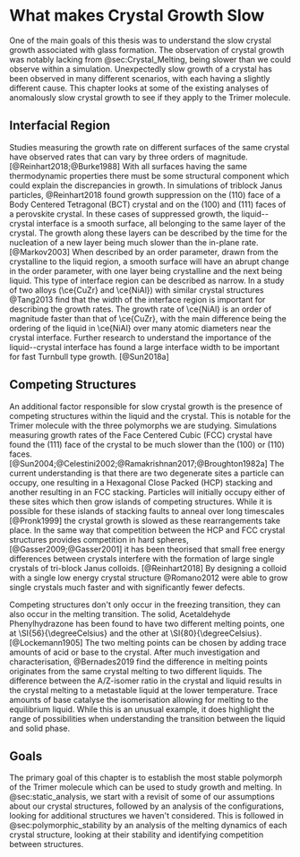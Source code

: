 # What makes Crystal Growth Slow

One of the main goals of this thesis
was to understand the slow crystal growth associated with glass formation.
The observation of crystal growth was notably lacking from @sec:Crystal_Melting,
being slower than we could observe within a simulation.
Unexpectedly slow growth of a crystal has been observed in many different scenarios,
with each having a slightly different cause.
This chapter looks at some of the existing analyses of
anomalously slow crystal growth
to see if they apply to the Trimer molecule.

## Interfacial Region

Studies measuring the growth rate
on different surfaces of the same crystal
have observed rates that can vary by three orders of magnitude. [@Reinhart2018;@Burke1988]
With all surfaces having the same thermodynamic properties
there must be some structural component
which could explain the discrepancies in growth.
In simulations of triblock Janus particles,
@Reinhart2018 found growth suppression on
the (110) face of a Body Centered Tetragonal (BCT) crystal
and on the (100) and (111) faces of a perovskite crystal.
In these cases of suppressed growth,
the liquid--crystal interface is a smooth surface,
all belonging to the same layer of the crystal.
The growth along these layers can be described by
the time for the nucleation of a new layer
being much slower than the in-plane rate. [@Markov2003]
When described by an order parameter,
drawn from the crystalline to the liquid region,
a smooth surface will have an abrupt change in the order parameter,
with one layer being crystalline and the next being liquid.
This type of interface region can be described as narrow.
In a study of two alloys (\ce{CuZr} and \ce{NiAl}) with similar crystal structures
@Tang2013 find that the width of the interface region
is important for describing the growth rates.
The growth rate of \ce{NiAl} is an order of magnitude faster
than that of \ce{CuZr},
with the main difference being
the ordering of the liquid in \ce{NiAl} over
many atomic diameters near the crystal interface.
Further research to understand
the importance of the liquid--crystal interface
has found a large interface width
to be important for fast Turnbull type growth. [@Sun2018a]

## Competing Structures

An additional factor responsible for slow crystal growth
is the presence of competing structures
within the liquid and the crystal.
This is notable for the Trimer molecule
with the three polymorphs we are studying.
Simulations measuring growth rates of the Face Centered Cubic (FCC) crystal
have found the (111) face of the crystal to be much slower than
the (100) or (110) faces. [@Sun2004;@Celestini2002;@Ramakrishnan2017;@Broughton1982a]
The current understanding is that there are two degenerate sites a particle can occupy,
one resulting in a Hexagonal Close Packed (HCP) stacking and another resulting in an FCC stacking.
Particles will initially occupy either of these sites
which then grow islands of competing structures.
While it is possible for these islands of stacking faults to anneal over long timescales [@Pronk1999]
the crystal growth is slowed as these rearrangements take place.
In the same way that competition between the HCP and FCC crystal structures
provides competition in hard spheres, [@Gasser2009;@Gasser2001]
it has been theorised that small free energy differences between crystals
interfere with the formation of large single crystals of tri-block Janus colloids. [@Reinhart2018]
By designing a colloid with a single low energy crystal structure
@Romano2012 were able to grow single crystals much faster
and with significantly fewer defects.

Competing structures don't only occur in the freezing transition,
they can also occur in the melting transition.
The solid, Acetaldehyde Phenylhydrazone has been found to have
two different melting points,
one at \SI{56}{\degreeCelsius} and the other at \SI{80}{\degreeCelsius}. [@Lockemann1905]
The two melting points can be chosen
by adding trace amounts of acid or base to the crystal.
After much investigation and characterisation,
@Bernades2019 find the difference in melting points
originates from the same crystal melting to two different liquids.
The difference between the A/Z-isomer ratio in the crystal and liquid
results in the crystal melting to a metastable liquid at the lower temperature.
Trace amounts of base catalyse the isomerisation
allowing for melting to the equilibrium liquid.
While this is an unusual example,
it does highlight the range of possibilities
when understanding the transition between the liquid and solid phase.

## Goals

The primary goal of this chapter is to establish
the most stable polymorph of the Trimer molecule
which can be used to study growth and melting.
In @sec:static_analysis, we start with
a revisit of some of our assumptions about our crystal structures,
followed by an analysis of the configurations,
looking for additional structures we haven't considered.
This is followed in @sec:polymorphic_stability by
an analysis of the melting dynamics of each crystal structure,
looking at their stability and identifying competition between structures.
